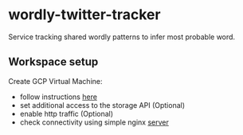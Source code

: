 # wordly-twitter-tracker
Service tracking shared wordly patterns to infer most probable word.

## Workspace setup

Create GCP Virtual Machine:
 - follow instructions [here](https://github.com/coder/code-server/blob/main/docs/requirements.md)
 - set additional access to the storage API (Optional)
 - enable http traffic (Optional)
 - check connectivity using simple nginx [server](https://www.cyberciti.biz/faq/howto-install-setup-nginx-on-debian-linux-9/)
